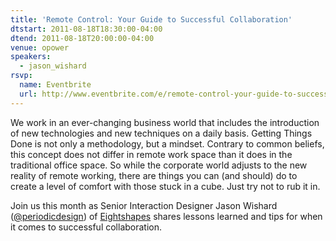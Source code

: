 ```yaml
---
title: 'Remote Control: Your Guide to Successful Collaboration'
dtstart: 2011-08-18T18:30:00-04:00
dtend: 2011-08-18T20:00:00-04:00
venue: opower
speakers:
  - jason_wishard
rsvp:
  name: Eventbrite
  url: http://www.eventbrite.com/e/remote-control-your-guide-to-successful-collaboration-tickets-1997421341
---
```


We work in an ever-changing business world that includes the introduction of new technologies and new techniques on a daily basis. Getting Things Done is not only a methodology, but a mindset. Contrary to common beliefs, this concept does not differ in remote work space than it does in the traditional office space. So while the corporate world adjusts to the new reality of remote working, there are things you can (and should) do to create a level of comfort with those stuck in a cube. Just try not to rub it in.

Join us this month as Senior Interaction Designer Jason Wishard ([@periodicdesign](http://twitter.com/#!/periodicdesign)) of [Eightshapes](http://www.eightshapes.com/) shares lessons learned and tips for when it comes to successful collaboration.